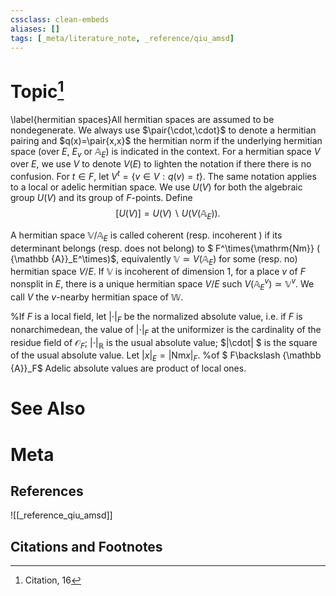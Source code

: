 ```yaml
---
cssclass: clean-embeds
aliases: []
tags: [_meta/literature_note, _reference/qiu_amsd]
---
```

# Topic[^1]
\label{hermitian spaces}All hermitian spaces are assumed to be nondegenerate.
We always use $\pair{\cdot,\cdot}$ to denote  a hermitian pairing    and $q(x)=\pair{x,x}$ the hermitian  norm if the underlying hermitian space (over $E$, $E_v$ or ${\mathbb {A}}_E$) is indicated in the context. 
For a hermitian space $V$ over $E$, we use $V$ to denote $V(E)$ to lighten the notation if there there is no confusion. 
For $t\in F$, let $V^t=\{v\in V:q(v)=t\}.$ The same notation applies to a local or adelic hermitian space.
We use  $U(V)$ for both the algebraic group $U(V)$ and its group of $F$-points.
Define $$[U(V)]=U(V)\backslash U(V({\mathbb {A}}_E)).$$


A   hermitian space  ${\mathbb {V}}/{\mathbb {A}}_E$
is called coherent (resp.  incoherent ) if its determinant belongs (resp. does not belong) to $  F^\times{\mathrm{Nm}} ( {\mathbb {A}}_E^\times)$, equivalently ${\mathbb {V}}\simeq V({\mathbb {A}}_E)$ for some (resp. no)  hermitian space $V/E$.
If ${\mathbb {V}}$ is incoherent of
dimension $1$,  for  a place $v$ of $F$ nonsplit in $E$, there is a unique hermitian space $V/E$ such $V({\mathbb {A}}_E^v)\simeq {\mathbb {V}}^v$. We call $V$ the $v$-nearby hermitian space of ${\mathbb {W}}$.   




%If $F$ is a local field, let  $|\cdot|_F$ be  the normalized absolute value, i.e. if $F$ is nonarchimedean, the value of $|\cdot|_F$ at the uniformizer is the cardinality of  the residue field of ${\mathcal {O}}_F$;   $|\cdot|_{\mathbb {R}}$ is the usual absolute value;   $|\cdot| $ is the square of the usual absolute value. Let $|x|_E=|  {\mathrm{Nm}} x|_F$. 
%of $ F\backslash {\mathbb {A}}_F$  Adelic absolute values are product of local ones.






# See Also

# Meta
## References
![[_reference_qiu_amsd]]


## Citations and Footnotes
[^1]: Citation, 16